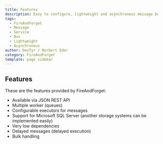 ```yaml
---
title: Features
description: Easy to configure, lightweight and asynchronous message bus
tags: 
  - FireAndForget
  - Message
  - Service
  - Bus
  - Lightweight
  - Asynchronous
author: DevTyr / Norbert Eder
category: FireAndForget
template: page_sidebar
---
```


## Features

These are the features provided by FireAndForget:

* Available via JSON REST API
* Multiple worker (queues)
* Configurable executors for messages
* Support for Microsoft SQL Server (another storage systems can be implemented easily)
* Very low dependencies
* Delayed messages (delayed execution)
* Bulk handling


